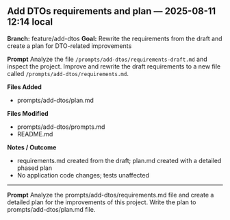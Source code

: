 ## Add DTOs requirements and plan — 2025-08-11 12:14 local

**Branch:** feature/add-dtos
**Goal:** Rewrite the requirements from the draft and create a plan for DTO-related improvements

**Prompt**
Analyze the file `/prompts/add-dtos/requirements-draft.md` and inspect the project. Improve and rewrite the draft
requirements to a new file called `/prompts/add-dtos/requirements.md`.

**Files Added**
- prompts/add-dtos/plan.md

**Files Modified**
- prompts/add-dtos/prompts.md
- README.md

**Notes / Outcome**
- requirements.md created from the draft; plan.md created with a detailed phased plan
- No application code changes; tests unaffected

-----------------
**Prompt**
Analyze the prompts/add-dtos/requirements.md file and create a detailed plan for the improvements of this project.
Write the plan to prompts/add-dtos/plan.md file.